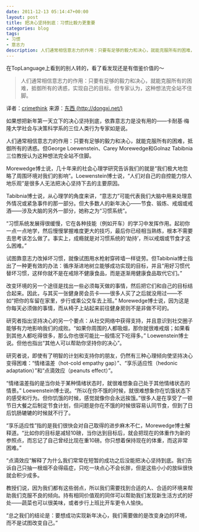 ```yaml
---
date: 2011-12-13 05:14:47+00:00
layout: post
title: 把决心坚持到底：习惯比毅力更重要
categories: blog
tags: 
- 习惯
- 意志力
description: 人们通常相信意志力的作用：只要有足够的毅力和决心，就能克服所有的困难，抵御所有的诱惑，实现自己的目标。但专家认为，这种想法完全站不住脚。
---
```




在TopLanguage上看到的别人转的，看了看发现还是有借鉴价值的～




> 人们通常相信意志力的作用：只要有足够的毅力和决心，就能克服所有的困难，抵御所有的诱惑，实现自己的目标。但专家认为，这种想法完全站不住脚。









译者：[crimethink](http://dongxi.net/user/905) 来源：[东西 (http://dongxi.net/)](http://dongxi.net/)

如果想把新年第一天立下的决心坚持到底，依靠意志力是没有用的——卡耐基·梅隆大学社会与决策科学系的三位人类行为专家如是说。

人们通常相信意志力的作用：只要有足够的毅力和决心，就能克服所有的困难，抵御所有的诱惑。但George Loewenstein、Carey Morewedge和Golnaz Tabibnia三位教授认为这种想法完全站不住脚。

Morewedge博士说，几十年来的社会心理学研究告诉我们的就是“我们极大地忽略了周围环境对我们的影响”。Loewenstein博士说，“人们对自己的自控能力惊人地乐观”是很多人无法把决心坚持下去的主要原因。

Tabibnia博士说，从心理学的角度来讲，“意志力”可能代表我们大脑中用来处理意外情况或紧急事件的那一部分。但大多数人的新年决心——节食、锻炼、戒烟或戒酒——涉及大脑的另外一部分，她称之为“习惯系统”。

“习惯系统发展得很缓慢，它在各种技能（例如开车）的学习中发挥作用。起初你一点一点地学，然后慢慢掌握难度更大的技巧，最后你已经相当熟练，根本不需要去思考该怎么做了。事实上，成瘾就是对习惯系统的‘劫持’，所以戒烟或节食才这么困难。”

试图靠意志力改掉坏习惯，就像试图用水枪射穿砖墙一样徒劳。但Tabibnia博士指出了一种更有效的办法：循序渐进地树立能够成功实现的目标，并且“用好习惯代替坏习惯，这样你就不是在戒除不健康食品，而是逐渐用健康食品取代它们。”

改变环境的另一个途径是找出一些必须每天做的事情，然后把它们和自己的目标结合起来。因此，与其买一张健身房会员卡——很多人买了之后就没用过——不如“把你的车留在家里，步行或乘公交车去上班。” Morewedge博士说，因为这是你每天必须做的事情，而从椅子上站起来前往健身房则不是非做不可的。

研究者指出坚持决心的另一个要点：从社交网络中获得支持，并且意识到社交圈子能够有力地影响我们的成败。“如果你周围的人都吸烟，那你就很难戒烟；如果看到其他人都吃得很多，那么你也很可能比一般情况下吃得多。” Loewenstein博士说。但他也指出“其他人可以帮助你坚持你的决心”。

研究者说，即使有了明智的计划和支持你的朋友，仍然有三种心理倾向使坚持决心变得困难：“情绪温差（hot-cold empathy gap）”、“享乐适应性（hedonic adaptation）”和“点滴效应（peanuts effect）”。

“情绪温差指的是当你处于某种情绪状态时，就很难想象自己处于其他情绪状态的情景。” Loewenstein博士说。“所以在你不饿的时候，就很难想象你在饥饿状态下的感受和行为。但你饥饿的时候，感觉就像你会永远挨饿。”很多人是在享受了一顿节日大餐之后制定节食计划，但问题是你在不饿的时候很容易认同节食，但到了日后饥肠辘辘的时候就不行了。

“享乐适应性”指的是我们很快会对自己取得的进步麻木不仁，Morewedge博士解释道。“比如你的目标是减轻10磅，当你达到目标后，就会把现在的体重作为新的参照点，而忘记了自己曾经比现在重10磅。你只想着保持现在的体重，而这非常困难。”

“点滴效应”解释了为什么我们常常在短暂的成功之后没能把决心坚持到底。我们告诉自己只抽一根烟不会得癌症，只吃一块点心不会长胖，但是这些小小的放纵很快就会积少成多。

教授们说，因为我们都有这些弱点，所以我们需要找到合适的人、合适的环境来帮助我们克服不良的倾向。持有相同价值观的同伴可以帮助我们发现新生活方式的好处——蔬菜也可以很美味，或者步行上班比开车更令人愉快。

“总之我们的结论是：要想成功实现新年决心，我们需要做的是改变身边的环境，而不是试图改变自己。”
